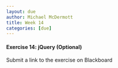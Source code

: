 ```yaml
---
layout: due
author: Michael McDermott
title: Week 14
categories: [due]
---
```

#### Exercise 14: jQuery (Optional)
Submit a link to the exercise on Blackboard
